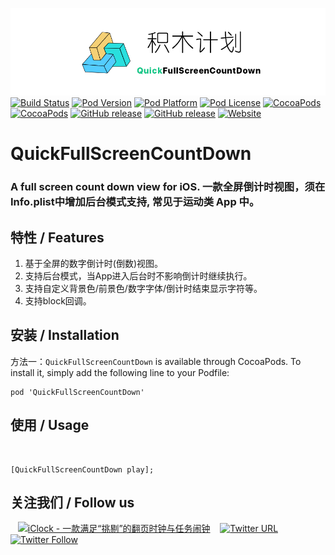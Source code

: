 ![logo](logo.png)
[![Build Status](http://img.shields.io/travis/pcjbird/QuickFullScreenCountDown/master.svg?style=flat)](https://travis-ci.org/pcjbird/QuickFullScreenCountDown)
[![Pod Version](http://img.shields.io/cocoapods/v/QuickFullScreenCountDown.svg?style=flat)](http://cocoadocs.org/docsets/QuickFullScreenCountDown/)
[![Pod Platform](http://img.shields.io/cocoapods/p/QuickFullScreenCountDown.svg?style=flat)](http://cocoadocs.org/docsets/QuickFullScreenCountDown/)
[![Pod License](http://img.shields.io/cocoapods/l/QuickFullScreenCountDown.svg?style=flat)](https://www.apache.org/licenses/LICENSE-2.0.html)
[![CocoaPods](https://img.shields.io/cocoapods/at/QuickFullScreenCountDown.svg)](https://github.com/pcjbird/QuickFullScreenCountDown)
[![CocoaPods](https://img.shields.io/cocoapods/dt/QuickFullScreenCountDown.svg)](https://github.com/pcjbird/QuickFullScreenCountDown)
[![GitHub release](https://img.shields.io/github/release/pcjbird/QuickFullScreenCountDown.svg)](https://github.com/pcjbird/QuickFullScreenCountDown/releases)
[![GitHub release](https://img.shields.io/github/release-date/pcjbird/QuickFullScreenCountDown.svg)](https://github.com/pcjbird/QuickFullScreenCountDown/releases)
[![Website](https://img.shields.io/website-pcjbird-down-green-red/https/shields.io.svg?label=author)](https://pcjbird.github.io)

# QuickFullScreenCountDown
### A full screen count down view for iOS. 一款全屏倒计时视图，须在Info.plist中增加后台模式支持, 常见于运动类 App 中。

## 特性 / Features

1. 基于全屏的数字倒计时(倒数)视图。
2. 支持后台模式，当App进入后台时不影响倒计时继续执行。
3. 支持自定义背景色/前景色/数字字体/倒计时结束显示字符等。
4. 支持block回调。

##  安装 / Installation

方法一：`QuickFullScreenCountDown` is available through CocoaPods. To install it, simply add the following line to your Podfile:

```
pod 'QuickFullScreenCountDown'
```

## 使用 / Usage
  
```
[QuickFullScreenCountDown play];
``` 


## 关注我们 / Follow us
  
<a href="https://itunes.apple.com/cn/app/iclock-一款满足-挑剔-的翻页时钟与任务闹钟/id1128196970?pt=117947806&ct=com.github.pcjbird.QuickFullScreenCountDown&mt=8"><img src="https://github.com/pcjbird/AssetsExtractor/raw/master/iClock.gif" width="400" title="iClock - 一款满足“挑剔”的翻页时钟与任务闹钟"></a>
  
[![Twitter URL](https://img.shields.io/twitter/url/http/shields.io.svg?style=social)](https://twitter.com/intent/tweet?text=https://github.com/pcjbird/QuickFullScreenCountDown)
[![Twitter Follow](https://img.shields.io/twitter/follow/pcjbird.svg?style=social)](https://twitter.com/pcjbird)
